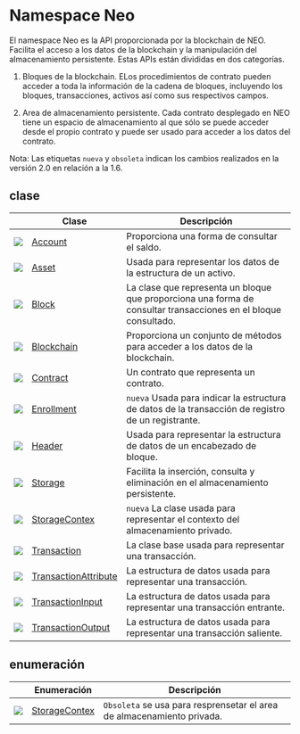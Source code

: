 # Namespace Neo

El namespace Neo es la API proporcionada por la blockchain de NEO. Facilita el acceso a los datos de la blockchain y la manipulación del almacenamiento persistente. Estas APIs están divididas en dos categorías.

1. Bloques de la blockchain. ELos procedimientos de contrato pueden acceder a toda la información de la cadena de bloques, incluyendo los bloques, transacciones, activos así como sus respectivos campos.

2. Area de almacenamiento persistente. Cada contrato desplegado en NEO tiene un espacio de almacenamiento al que sólo se puede acceder desde el propio contrato y puede ser usado para acceder a los datos del contrato.

Nota: Las etiquetas `nueva` y `obsoleta` indican los cambios realizados en la versión 2.0 en relación a la 1.6.

## clase

| | Clase | Descripción |
| ---------------------------------------- | ---------------------------------------- | ---------------------- |
| ![](https://i-msdn.sec.s-msft.com/dynimg/IC29808.jpeg) | [Account](Neo/Account.md)          | Proporciona una forma de consultar el saldo.      |
| ![](https://i-msdn.sec.s-msft.com/dynimg/IC29808.jpeg) | [Asset](Neo/Asset.md)              | Usada para representar los datos de la estructura de un activo.        |
| ![](https://i-msdn.sec.s-msft.com/dynimg/IC29808.jpeg) | [Block](Neo/Block.md)              | La clase que representa un bloque que proporciona una forma de consultar transacciones en el bloque consultado.  |
| ![](https://i-msdn.sec.s-msft.com/dynimg/IC29808.jpeg) | [Blockchain](Neo/Blockchain.md)    | Proporciona un conjunto de métodos para acceder a los datos de la blockchain. |
| ![](https://i-msdn.sec.s-msft.com/dynimg/IC29808.jpeg) | [Contract](Neo/Contract.md)        | Un contrato que representa un contrato.                |
| ![](https://i-msdn.sec.s-msft.com/dynimg/IC29808.jpeg) | [Enrollment](Neo/Enrollment.md)    | `nueva` Usada para indicar la estructura de datos de la transacción de registro de un registrante. |
| ![](https://i-msdn.sec.s-msft.com/dynimg/IC29808.jpeg) | [Header](Neo/Header.md)            | Usada para representar la estructura de datos de un encabezado de bloque.          |
| ![](https://i-msdn.sec.s-msft.com/dynimg/IC29808.jpeg) | [Storage](Neo/Storage.md)          | Facilita la inserción, consulta y eliminación en el almacenamiento persistente.  |
| ![](https://i-msdn.sec.s-msft.com/dynimg/IC29808.jpeg) | [StorageContex](Neo/StorageContex.md) | `nueva` La clase usada para representar el contexto del almacenamiento privado.  |
| ![](https://i-msdn.sec.s-msft.com/dynimg/IC29808.jpeg) | [Transaction](Neo/Transaction.md)  |  La clase base usada para representar una transacción.           |
| ![](https://i-msdn.sec.s-msft.com/dynimg/IC29808.jpeg) | [TransactionAttribute](Neo/TransactionAttribute.md) | La estructura de datos usada para representar una transacción.         |
| ![](https://i-msdn.sec.s-msft.com/dynimg/IC29808.jpeg) | [TransactionInput](Neo/TransactionInput.md) | La estructura de datos usada para representar una transacción entrante.        |
| ![](https://i-msdn.sec.s-msft.com/dynimg/IC29808.jpeg) | [TransactionOutput](Neo/TransactionOutput.md) | La estructura de datos usada para representar una transacción saliente. |

## enumeración

|  | Enumeración | Descripción |
| ---------------------------------------- | ---------------------------------------- | ----------------------- |
| ![](https://i-msdn.sec.s-msft.com/dynimg/IC134134.jpeg) | [StorageContex](Neo/StorageContex2.md) | `Obsoleta` se usa para resprensetar el area de almacenamiento privada.
